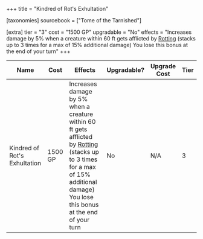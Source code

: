+++
title = "Kindred of Rot's Exhultation"

[taxonomies]
sourcebook = ["Tome of the Tarnished"]

[extra]
tier = "3"
cost = "1500 GP"
upgradable = "No"
effects = "Increases damage by  5% when a creature within 60 ft gets afflicted by [Rotting](@/conditions-and-diseases/conditions/Rotting.md) (stacks up to 3 times for a max of 15% additional damage) You lose this bonus at the end of your turn"
+++

| Name                          | Cost    | Effects                                                                                           | Upgradable? | Upgrade Cost | Tier |
| ----------------------------- | ------- | ----------------------------------------------------------------------------------------------- | ----------- | ------------ | ---- |
| Kindred of Rot's Exhultation | 1500 GP | Increases damage by  5% when a creature within 60 ft gets afflicted by [Rotting](@/conditions-and-diseases/conditions/Rotting.md) (stacks up to 3 times for a max of 15% additional damage) You lose this bonus at the end of your turn | No | N/A | 3 |
